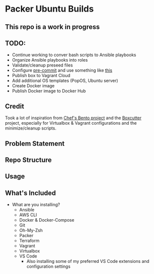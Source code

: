 # Packer Ubuntu Builds

## This repo is a work in progress

## TODO:

- Continue working to conver bash scripts to Ansible playbooks
- Organize Ansible playbooks into roles
- Validate/cleanup preseed files
- Configure [pre-commit](https://pre-commit.com/#intro) and use something like [this](https://github.com/cisagov/pre-commit-packer)
- Publish box to Vagrant Cloud
- Add additional OS templates (PopOS, Ubuntu server)
- Create Docker image
- Publish Docker image to Docker Hub

## Credit

Took a lot of inspiration from [Chef's Bento project](https://github.com/chef/bento) and the [Boxcutter](https://github.com/boxcutter) project, especially for Virtualbox & Vagrant configurations and the minimize/cleanup scripts.

## Problem Statement

## Repo Structure

## Usage

## What's Included

- What are you installing?
  - Ansible
  - AWS CLI
  - Docker & Docker-Compose
  - Git
  - Oh-My-Zsh
  - Packer
  - Terraform
  - Vagrant
  - Virtualbox
  - VS Code
    - Also installing some of my preferred VS Code extensions and configuration settings
